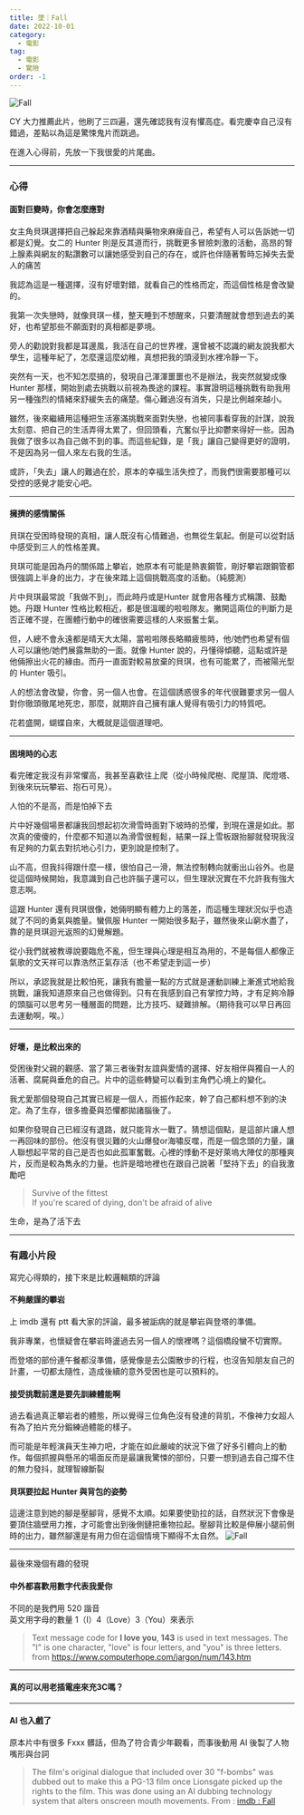 ```yaml
---
title: 墜｜Fall
date: 2022-10-01
category:
  - 電影
tag:
  - 電影
  - 驚險
order: -1
---
```


![](https://blogger.googleusercontent.com/img/b/R29vZ2xl/AVvXsEgysOV3Spl2ONIPIrvZK9xbmPHJNtVU92clXO2xf4nKWoJTdUYXvxoLbmVm-Vy_gscfhDtdRGsaPZ47oWBPMudsq4VFk2ZY06cEbzBZlxtso0_WbRBRpj8LprQC3kqO2z_grdGz6PdcQ-moyi2DaTThThFyokYtMW796439iQyFiK6Td9RPoUTF8fZq0g/s800/Xnip2022-10-02_10-26-59.jpg "Fall")

CY 大力推薦此片，他刷了三四遍，還先確認我有沒有懼高症。看完慶幸自己沒有錯過，差點以為這是驚悚鬼片而跳過。

在進入心得前，先放一下我很愛的片尾曲。

<YouTube id="xRUsT3HZoxE" />


<!--more-->

---
### 心得
####  面對巨變時，你會怎麼應對
女主角貝琪選擇把自己躲起來靠酒精與藥物來麻痺自己，希望有人可以告訴她一切都是幻覺。女二的 Hunter 則是反其道而行，挑戰更多冒險刺激的活動，高昂的腎上腺素與網友的點讚數可以讓她感受到自己的存在，或許也伴隨著暫時忘掉失去愛人的痛苦

我認為這是一種選擇，沒有好壞對錯，就看自己的性格而定，而這個性格是會改變的。

我第一次失戀時，就像貝琪一樣，整天睡到不想醒來，只要清醒就會想到過去的美好，也希望那些不願面對的真相都是夢境。

旁人的勸說對我都是耳邊風，我活在自己的世界裡，還曾被不認識的網友說我都大學生，這種年紀了，怎麼還這麼幼稚，真想把我的頭浸到水裡冷靜一下。

突然有一天，也不知怎麼搞的，發現自己渾渾噩噩也不是辦法，我突然就變成像 Hunter 那樣，開始到處去挑戰以前視為畏途的課程。事實證明這種挑戰有助我用另一種強烈的情緒來舒緩失去的痛楚。傷心難過沒有消失，只是比例越來越小。

雖然，後來繼續用這種把生活塞滿挑戰來面對失戀，也被同事看穿我的計謀，說我太刻意、把自己的生活弄得太累了，但回頭看，亢奮似乎比抑鬱來得好一些。因為我做了很多以為自己做不到的事。而這些紀錄，是「我」讓自己變得更好的證明，不是因為另一個人來左右我的生活。

或許，「失去」讓人的難過在於，原本的幸福生活失控了，而我們很需要那種可以受控的感覺才能安心吧。

---
#### 擁擠的感情關係
貝琪在受困時發現的真相，讓人既沒有心情難過，也無從生氣起。倒是可以從對話中感受到三人的性格差異。

貝琪可能是因為丹的關係踏上攀岩，她原本有可能是熱衷鋼管，剛好攀岩跟鋼管都很強調上半身的出力，才在後來踏上這個挑戰高度的活動。（純臆測）

片中貝琪最常說「我做不到」，而此時丹或是Hunter 就會用各種方式稱讚、鼓勵她。丹跟 Hunter 性格比較相近，都是很溫暖的啦啦隊友。撇開這兩位的判斷力是否正確不提，在團體行動中的確很需要這樣的人來振奮士氣。

但，人總不會永遠都是晴天大太陽，當啦啦隊長略顯疲態時，他/她們也希望有個人可以讓他/她們展露無助的一面。就像 Hunter 說的，丹懂得傾聽，這點或許是他倆擦出火花的緣由。而丹一直面對較易放棄的貝琪，也有可能累了，而被陽光型的 Hunter 吸引。

人的想法會改變，你會，另一個人也會。在這個誘惑很多的年代很難要求另一個人對你徹頭徹尾地死忠，那麼，就期許自己擁有讓人覺得有吸引力的特質吧。

花若盛開，蝴蝶自來，大概就是這個道理吧。

---
#### 困境時的心志
看完確定我沒有非常懼高，我甚至喜歡往上爬（從小時候爬樹、爬屋頂、爬燈塔、到後來玩玩攀岩、抱石可見）。

人怕的不是高，而是怕掉下去

片中好幾個場景都讓我回想起初次滑雪時面對下坡時的恐懼，到現在還是如此。那次真的傻傻的，什麼都不知道以為滑雪很輕鬆，結果一踩上雪板跟抬腳就發現我沒有足夠的力氣去對抗地心引力，更別說是控制了。

山不高，但我抖得跟什麼一樣，很怕自己一滑，無法控制轉向就衝出山谷外。也是從這個時候開始，我意識到自己也許腦子還可以，但生理狀況實在不允許我有強大意志啊。

這跟 Hunter 還有貝琪很像，她倆明顯有體力上的落差，而這種生理狀況似乎也造就了不同的勇氣與膽量。蠻佩服 Hunter 一開始很多點子，雖然後來山窮水盡了，靠的是貝琪迴光返照的幻覺解題。

從小我們就被教導說要臨危不亂，但生理與心理是相互為用的，不是每個人都像正氣歌的文天祥可以靠浩然正氣存活（也不希望走到這一步）

所以，承認我就是比較怕死，讓我有膽量一點的方式就是運動訓練上漸進式地給我挑戰，讓我知道原來自己也做得到。只有在我感到自己有掌控力時，才有足夠冷靜的頭腦可以思考另一種層面的問題，比方技巧、疑難排解。（期待我可以早日再回去運動啊，唉。）

---
#### 好壞，是比較出來的
受困後對父親的觀感、當了第三者後對友誼與愛情的選擇、好友相伴與獨自一人的活著、腐屍與垂危的自己。片中的這些轉變可以看到主角們心境上的變化。

我尤愛那個發現自己其實已經是一個人，而振作起來，幹了自己都料想不到的決定。為了生存，很多擔憂與恐懼都拋諸腦後了。

如果你發現自己已經沒有退路，就只能背水一戰了。猜想這個點，是這部片讓人想一再回味的部份。他沒有很災難的火山爆發or海嘯反噬，而是一個念頭的力量，讓人聯想起平常的自己是否也如此孤軍奮戰。心裡的悸動不是好萊塢大陣仗的那種爽片，反而是較為雋永的力量。也許是暗地裡也在跟自己說著「堅持下去」的自我激勵吧

> Survive of the fittest  
If you're scared of dying, don't be afraid of alive

生命，是為了活下去

---
### 有趣小片段
寫完心得類的，接下來是比較邏輯類的評論

#### 不夠嚴謹的攀岩
上 imdb 還有 ptt 看大家的評論，最多被詬病的就是攀岩與登塔的準備。

我非專業，也懷疑會在攀岩時盪過去另一個人的懷裡嗎？這個橋段蠻不切實際。

而登塔的部份連午餐都沒準備，感覺像是去公園散步的行程，也沒告知朋友自己的計畫，一切都太隨性，造成後續的意外受困也是可以預料的。

#### 接受挑戰前還是要先訓練體能啊  
過去看過真正攀岩者的體態，所以覺得三位角色沒有發達的背肌，不像神力女超人有為了拍片充分鍛練過體能的樣子。

而可能是年輕演員天生神力吧，才能在如此嚴峻的狀況下做了好多引體向上的動作。每個抓握與懸吊的場面反而是最讓我驚悚的部份，只要一想到過去自己撐不住的無力發抖，就理智線斷裂

#### 貝琪要拉起 Hunter 與背包的姿勢  
這邊注意到她的腳是壓腳背，感覺不太順。如果要使勁拉的話，自然狀況下會像是要頂住牆壁用力推，才可能會出到後側鏈把重物拉起。壓腳背比較是伸展小腿前側時的出力，雖然腳還是有用力但在這個情境下顯得不太自然。
![](https://blogger.googleusercontent.com/img/a/AVvXsEiSUnDhhS9nos2dXG_W_pFIR0kJBiGZS1C2oTGB5eyQ_2IddFbSLZVwtIHCn7q6VsElL6AI_bA7_ik5mFtMO_keJ26oP_VKBTSMRqjxnvDNvMsSep40bgp20sSTGP4vsawWzWBYygke2tdTGdc4Y6sqRBJ3-G512rcwiv2A7YzFOcJANb54waOiC-USCQ "Fall")



---
最後來幾個有趣的發現

#### 中外都喜歡用數字代表我愛你  
不同的是我們用 520 諧音  
英文用字母的數量 1（I）4（Love）3（You）來表示
> Text message code for **I love you**, **143** is used in text messages. The "I" is one character, "love" is four letters, and "you" is three letters.  from https://www.computerhope.com/jargon/num/143.htm

---
#### 真的可以用老插電座來充3C嗎？
<YouTube id="j3rwWYS6xac" />

---
#### AI 也入戲了
原本片中有很多 Fxxx 髒話，但為了符合青少年觀看，而事後動用 AI 後製了人物嘴形與台詞
> The film's original dialogue that included over 30 "f-bombs" was dubbed out to make this a PG-13 film once Lionsgate picked up the rights to the film. This was done using an AI dubbing technology system that alters onscreen mouth movements.
From : 
[imdb : Fall](https://www.imdb.com/title/tt15325794/trivia?item=tr6461514)